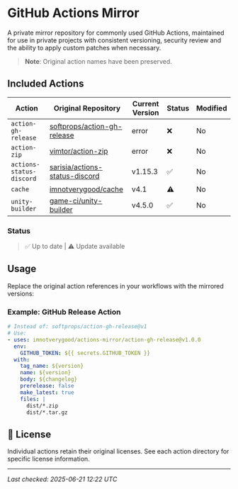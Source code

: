 # GitHub Actions Mirror

A private mirror repository for commonly used GitHub Actions, maintained for use in private projects with consistent versioning, security review and the ability to apply custom patches when necessary.

> **Note**: Original action names have been preserved.

## Included Actions

| Action | Original Repository | Current Version | Status | Modified |
|--------|-------------------|-----------------|---------|-----------|
| `action-gh-release` | [softprops/action-gh-release](https://github.com/softprops/action-gh-release) | error |  ❌  | No |
| `action-zip` | [vimtor/action-zip](https://github.com/vimtor/action-zip) | error |  ❌  | No |
| `actions-status-discord` | [sarisia/actions-status-discord](https://github.com/sarisia/actions-status-discord) | v1.15.3 | ✅ | No |
| `cache` | [imnotverygood/cache](https://github.com/imnotverygood/cache) | v4.1 |  ⚠️  | No |
| `unity-builder` | [game-ci/unity-builder](https://github.com/game-ci/unity-builder) | v4.5.0 | ✅ | No |

### Status
> ✅ Up to date | ⚠️ Update available

## Usage

Replace the original action references in your workflows with the mirrored versions:

### Example: GitHub Release Action

```yaml
# Instead of: softprops/action-gh-release@v1
# Use:
- uses: imnotverygood/actions-mirror/action-gh-release@v1.0.0
  env:
    GITHUB_TOKEN: ${{ secrets.GITHUB_TOKEN }}
  with:
    tag_name: ${version}
    name: ${version}
    body: ${changelog}
    prerelease: false
    make_latest: true
    files: |
      dist/*.zip
      dist/*.tar.gz
```

## 📄 License

Individual actions retain their original licenses. See each action directory for specific license information.

---







*Last checked: 2025-06-21 12:22 UTC*
